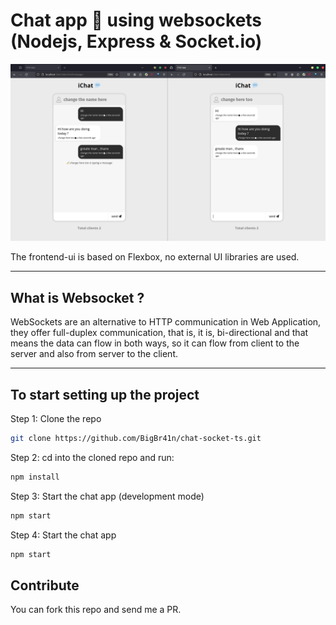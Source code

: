 # Chat app 💬 using websockets (Nodejs, Express & Socket.io)

![Chat App Screenshot](./screenshot.png)

The frontend-ui is based on Flexbox, no external UI libraries are used.

---

## What is Websocket ?

WebSockets are an alternative to HTTP communication in Web Application, they offer full-duplex communication, that is, it is, bi-directional and that means the data can flow in both ways, so it can flow from client to the server and also from server to the client.

---

## To start setting up the project

Step 1: Clone the repo

```bash
git clone https://github.com/BigBr41n/chat-socket-ts.git
```

Step 2: cd into the cloned repo and run:

```bash
npm install
```

Step 3: Start the chat app (development mode)

```bash
npm start
```

Step 4: Start the chat app

```bash
npm start
```

## Contribute

You can fork this repo and send me a PR.
